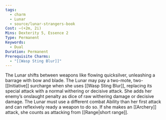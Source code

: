 ```yaml
---
tags:
  - charm
  - Lunar
  - source/lunar-strangers-book
Cost: —(+2m, 2i)
Mins: Dexterity 5, Essence 2
Type: Permanent
Keywords:
  - Dual
Duration: Permanent
Prerequisite Charms:
  - "[[Wasp Sting Blur]]"
---
```

The Lunar shifts between weapons like flowing quicksilver, unleashing a barrage with bow and blade.
The Lunar may pay a two-mote, two-[[Initiative]] surcharge when she uses [[Wasp Sting Blur]], replacing its special attack with a normal withering or decisive attack. She adds her enemy’s onslaught penalty as dice of raw withering damage or decisive damage. The Lunar must use a different combat Ability than her first attack and can reflexively ready a weapon to do so. If she makes an [[Archery]] attack, she counts as attacking from [[Range|short range]].